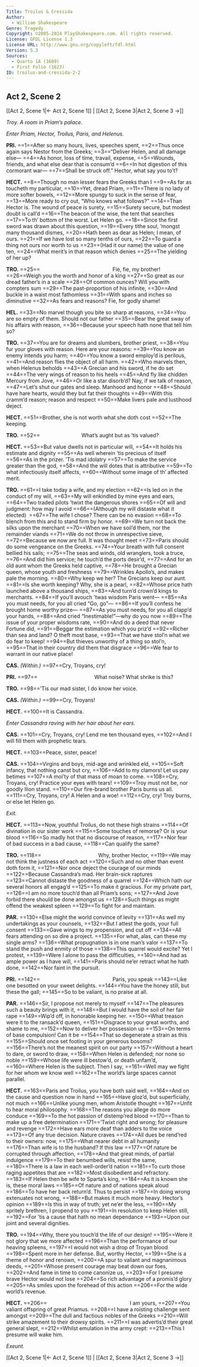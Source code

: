 ```yaml
---
Title: Troilus & Cressida
Author: 
  - William Shakespeare
Genre: Tragedy
Copyright: ©2005-2024 PlayShakespeare.com. All rights reserved.
License: GFDL License 1.3
License URL: http://www.gnu.org/copyleft/fdl.html
Version: 5.3
Sources:
  - Quarto 1A (1609)
  - First Folio (1623)
ID: troilus-and-cressida-2-2
---
```


## Act 2, Scene 2
[[Act 2, Scene 1|← Act 2, Scene 1]] | [[Act 2, Scene 3|Act 2, Scene 3 →]]

*Troy. A room in Priam’s palace.*

*Enter Priam, Hector, Troilus, Paris, and Helenus.*

**PRI.**
==1==After so many hours, lives, speeches spent,
==2==Thus once again says Nestor from the Greeks;
==3==“Deliver Helen, and all damage else⁠—
==4==As honor, loss of time, travail, expense,
==5==Wounds, friends, and what else dear that is consum’d
==6==In hot digestion of this cormorant war⁠—
==7==Shall be struck off.” Hector, what say you to’t?

**HECT.**
==8==Though no man lesser fears the Greeks than I
==9==As far as toucheth my particular,
==10==Yet, dread Priam,
==11==There is no lady of more softer bowels,
==12==More spungy to suck in the sense of fear,
==13==More ready to cry out, “Who knows what follows?”
==14==Than Hector is. The wound of peace is surety,
==15==Surety secure, but modest doubt is call’d
==16==The beacon of the wise, the tent that searches
==17==To th’ bottom of the worst. Let Helen go.
==18==Since the first sword was drawn about this question,
==19==Every tithe soul, ’mongst many thousand dismes,
==20==Hath been as dear as Helen; I mean, of ours.
==21==If we have lost so many tenths of ours,
==22==To guard a thing not ours nor worth to us
==23==(Had it our name) the value of one ten,
==24==What merit’s in that reason which denies
==25==The yielding of her up?

**TRO.**
==25==              Fie, fie, my brother!
==26==Weigh you the worth and honor of a king
==27==So great as our dread father’s in a scale
==28==Of common ounces? Will you with compters sum
==29==The past-proportion of his infinite,
==30==And buckle in a waist most fathomless
==31==With spans and inches so diminutive
==32==As fears and reasons? Fie, for godly shame!

**HEL.**
==33==No marvel though you bite so sharp at reasons,
==34==You are so empty of them. Should not our father
==35==Bear the great sway of his affairs with reason,
==36==Because your speech hath none that tell him so?

**TRO.**
==37==You are for dreams and slumbers, brother priest,
==38==You fur your gloves with reason. Here are your reasons:
==39==You know an enemy intends you harm;
==40==You know a sword employ’d is perilous,
==41==And reason flies the object of all harm.
==42==Who marvels then, when Helenus beholds
==43==A Grecian and his sword, if he do set
==44==The very wings of reason to his heels
==45==And fly like chidden Mercury from Jove,
==46==Or like a star disorb’d? Nay, if we talk of reason,
==47==Let’s shut our gates and sleep. Manhood and honor
==48==Should have hare hearts, would they but fat their thoughts
==49==With this cramm’d reason; reason and respect
==50==Make livers pale and lustihood deject.

**HECT.**
==51==Brother, she is not worth what she doth cost
==52==The keeping.

**TRO.**
==52==        What’s aught but as ’tis valued?

**HECT.**
==53==But value dwells not in particular will,
==54==It holds his estimate and dignity
==55==As well wherein ’tis precious of itself
==56==As in the prizer. ’Tis mad idolatry
==57==To make the service greater than the god,
==58==And the will dotes that is attributive
==59==To what infectiously itself affects,
==60==Without some image of th’ affected merit.

**TRO.**
==61==I take today a wife, and my election
==62==Is led on in the conduct of my will,
==63==My will enkindled by mine eyes and ears,
==64==Two traded pilots ’twixt the dangerous shores
==65==Of will and judgment: how may I avoid
==66==(Although my will distaste what it elected) 
==67==The wife I chose? There can be no evasion
==68==To blench from this and to stand firm by honor.
==69==We turn not back the silks upon the merchant
==70==When we have soil’d them, nor the remainder viands
==71==We do not throw in unrespective sieve,
==72==Because we now are full. It was thought meet
==73==Paris should do some vengeance on the Greeks.
==74==Your breath with full consent bellied his sails;
==75==The seas and winds, old wranglers, took a truce,
==76==And did him service; he touch’d the ports desir’d,
==77==And for an old aunt whom the Greeks held captive,
==78==He brought a Grecian queen, whose youth and freshness
==79==Wrinkles Apollo’s, and makes pale the morning.
==80==Why keep we her? The Grecians keep our aunt.
==81==Is she worth keeping? Why, she is a pearl,
==82==Whose price hath launched above a thousand ships,
==83==And turn’d crown’d kings to merchants.
==84==If you’ll avouch ’twas wisdom Paris went⁠—
==85==As you must needs, for you all cried “Go, go”⁠—
==86==If you’ll confess he brought home worthy prize⁠—
==87==As you must needs, for you all clapp’d your hands,
==88==And cried “Inestimable!”—why do you now
==89==The issue of your proper wisdoms rate,
==90==And do a deed that never Fortune did,
==91==Beggar the estimation which you priz’d
==92==Richer than sea and land? O theft most base,
==93==That we have stol’n what we do fear to keep!
==94==But thieves unworthy of a thing so stol’n,
==95==That in their country did them that disgrace
==96==We fear to warrant in our native place!

**CAS.**
*(Within.)*
==97==Cry, Troyans, cry!

**PRI.**
==97==           What noise? What shrike is this?

**TRO.**
==98==’Tis our mad sister, I do know her voice.

**CAS.**
*(Within.)*
==99==Cry, Troyans!

**HECT.**
==100==It is Cassandra.

*Enter Cassandra raving with her hair about her ears.*

**CAS.**
==101==Cry, Troyans, cry! Lend me ten thousand eyes,
==102==And I will fill them with prophetic tears.

**HECT.**
==103==Peace, sister, peace!

**CAS.**
==104==Virgins and boys, mid-age and wrinkled eld,
==105==Soft infancy, that nothing canst but cry,
==106==Add to my clamors! Let us pay betimes
==107==A moi’ty of that mass of moan to come.
==108==Cry, Troyans, cry! Practice your eyes with tears!
==109==Troy must not be, nor goodly Ilion stand.
==110==Our fire-brand brother Paris burns us all.
==111==Cry, Troyans, cry! A Helen and a woe!
==112==Cry, cry! Troy burns, or else let Helen go.

*Exit.*

**HECT.**
==113==Now, youthful Troilus, do not these high strains
==114==Of divination in our sister work
==115==Some touches of remorse? Or is your blood
==116==So madly hot that no discourse of reason,
==117==Nor fear of bad success in a bad cause,
==118==Can qualify the same?

**TRO.**
==118==           Why, brother Hector,
==119==We may not think the justness of each act
==120==Such and no other than event doth form it,
==121==Nor once deject the courage of our minds
==122==Because Cassandra’s mad. Her brain-sick raptures
==123==Cannot distaste the goodness of a quarrel
==124==Which hath our several honors all engag’d
==125==To make it gracious. For my private part,
==126==I am no more touch’d than all Priam’s sons;
==127==And Jove forbid there should be done amongst us
==128==Such things as might offend the weakest spleen
==129==To fight for and maintain.

**PAR.**
==130==Else might the world convince of levity
==131==As well my undertakings as your counsels,
==132==But I attest the gods, your full consent
==133==Gave wings to my propension, and cut off
==134==All fears attending on so dire a project.
==135==For what, alas, can these my single arms?
==136==What propugnation is in one man’s valor
==137==To stand the push and enmity of those
==138==This quarrel would excite? Yet I protest,
==139==Were I alone to pass the difficulties,
==140==And had as ample power as I have will,
==141==Paris should ne’er retract what he hath done,
==142==Nor faint in the pursuit.

**PRI.**
==142==              Paris, you speak
==143==Like one besotted on your sweet delights.
==144==You have the honey still, but these the gall;
==145==So to be valiant, is no praise at all.

**PAR.**
==146==Sir, I propose not merely to myself
==147==The pleasures such a beauty brings with it,
==148==But I would have the soil of her fair rape
==149==Wip’d off, in honorable keeping her.
==150==What treason were it to the ransack’d queen,
==151==Disgrace to your great worths, and shame to me,
==152==Now to deliver her possession up
==153==On terms of base compulsion! Can it be
==154==That so degenerate a strain as this
==155==Should once set footing in your generous bosoms?
==156==There’s not the meanest spirit on our party
==157==Without a heart to dare, or sword to draw,
==158==When Helen is defended; nor none so noble
==159==Whose life were ill bestow’d, or death unfam’d,
==160==Where Helen is the subject. Then I say,
==161==Well may we fight for her whom we know well
==162==The world’s large spaces cannot parallel.

**HECT.**
==163==Paris and Troilus, you have both said well,
==164==And on the cause and question now in hand
==165==Have gloz’d, but superficially, not much
==166==Unlike young men, whom Aristotle thought
==167==Unfit to hear moral philosophy.
==168==The reasons you allege do more conduce
==169==To the hot passion of distemp’red blood
==170==Than to make up a free determination
==171==’Twixt right and wrong; for pleasure and revenge
==172==Have ears more deaf than adders to the voice
==173==Of any true decision. Nature craves
==174==All dues be rend’red to their owners: now,
==175==What nearer debt in all humanity
==176==Than wife is to the husband? If this law
==177==Of nature be corrupted through affection,
==178==And that great minds, of partial indulgence
==179==To their benumbed wills, resist the same,
==180==There is a law in each well-order’d nation
==181==To curb those raging appetites that are
==182==Most disobedient and refractory.
==183==If Helen then be wife to Sparta’s king,
==184==As it is known she is, these moral laws
==185==Of nature and of nations speak aloud
==186==To have her back return’d. Thus to persist
==187==In doing wrong extenuates not wrong,
==188==But makes it much more heavy. Hector’s opinion
==189==Is this in way of truth; yet ne’er the less,
==190==My spritely brethren, I propend to you
==191==In resolution to keep Helen still,
==192==For ’tis a cause that hath no mean dependance
==193==Upon our joint and several dignities.

**TRO.**
==194==Why, there you touch’d the life of our design!
==195==Were it not glory that we more affected
==196==Than the performance of our heaving spleens,
==197==I would not wish a drop of Troyan blood
==198==Spent more in her defense. But, worthy Hector,
==199==She is a theme of honor and renown,
==200==A spur to valiant and magnanimous deeds,
==201==Whose present courage may beat down our foes,
==202==And fame in time to come canonize us,
==203==For I presume brave Hector would not lose
==204==So rich advantage of a promis’d glory
==205==As smiles upon the forehead of this action
==206==For the wide world’s revenue.

**HECT.**
==206==                I am yours,
==207==You valiant offspring of great Priamus.
==208==I have a roisting challenge sent amongst
==209==The dull and factious nobles of the Greeks
==210==Will strike amazement to their drowsy spirits.
==211==I was advertis’d their great general slept,
==212==Whilst emulation in the army crept:
==213==This I presume will wake him.

*Exeunt.*

[[Act 2, Scene 1|← Act 2, Scene 1]] | [[Act 2, Scene 3|Act 2, Scene 3 →]]